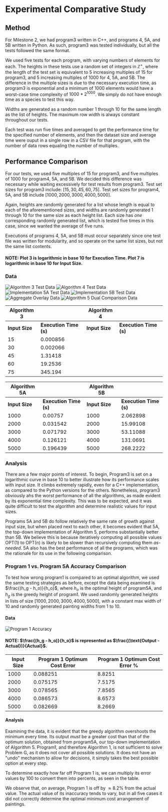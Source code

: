 # Experimental Comparative Study

## Method
For Milestone 2, we had program3 written in C++, and programs 4, 5A, and 5B written in Python. As such, program3 was tested individually, but all the tests followed the same format. 

We used five tests for each program, with varying numbers of elements for each. The heights in these tests use a random set of integers in $\mathbb{Z^+}$, where the length of the test set is equivalent to $5$ increasing multiples of $15$ for program3, and $5$ increasing multiples of $1000$ for 4, 5A, and 5B. The difference in the multiple sizes is due to the necessary execution time, as program3 is exponential and a minimum of $1000$ elements would have a worst-case time complexity of $1000 * 2^{1000}$. We simply do not have enough time as a species to test this way. 

Widths are generated as a random number $1$ through $10$ for the same length as the list of heights. The maximum row width is always constant throughout our tests. 

Each test was run five times and averaged to get the performance time for the specified number of elements, and then the dataset size and average time were ouput in a single row in a CSV file for that program, with the number of data rows equaling the number of multiples. 

## Performance Comparison
For our tests, we used five multiples of $15$ for program3, and five multiples of $1000$ for program4, 5A, and 5B. We decided this difference was necessary while waiting excessively for test results from program3. Test set sizes for program3 include: $[15, 30, 45, 60, 75]$. Test set sizes for program4, 5A, and 5B include $[1000, 2000, 3000, 4000, 5000]$. 

Again, heights are randomly generated for a list whose length is equal to each of the aforementioned sizes, and widths are randomly generated $1$ through $10$ for the same size as each height list. Each size has *one* corresponding randomly generated list, which is tested five times in this case, since we wanted the average of five runs. 

Executions of programs 4, 5A, and 5B must occur separately since one test file was written for modularity, and so operate on the same list sizes, but not the same list contents. 

#### NOTE: Plot 3 is logarithmic in base $10$ for Execution Time. Plot 7 is logarithmic in base $10$ for Input Size. 

### Data
![Algorithm 3 Test Data](Test_Data_A3.png)
![Algorithm 4 Test Data](Test_Data_A4.png)
![Implementation 5A Test Data](Test_Data_A5A.png)
![Implementation 5B Test Data](Test_Data_A5B.png)
![Aggregate Overlay Data](Aggregate_Overlay.png)
![Algorithm 5 Dual Comparison Data](Algorithm_5_Comparison.png)


| Algorithm 3                |                           | Algorithm 4                |                           |
|----------------------------|---------------------------|----------------------------|---------------------------|
| **Input Size**             | **Execution Time (s)**    | **Input Size**             | **Execution Time (s)**    |
| 15                         | 0.000856                  |                            |                           |
| 30                         | 0.002066                  |                            |                           |
| 45                         | 1.31418                   |                            |                           |
| 60                         | 19.2536                   |                            |                           |
| 75                         | 345.194                   |                            |                           |

| Algorithm 5A               |                           | Algorithm 5B               |                           |
|----------------------------|---------------------------|----------------------------|---------------------------|
| **Input Size**             | **Execution Time (s)**    | **Input Size**             | **Execution Time (s)**    |
| 1000                       | 0.00757                   | 1000                       | 2.062898                  |
| 2000                       | 0.031542                  | 2000                       | 15.99108                  |
| 3000                       | 0.071792                  | 3000                       | 53.11088                  |
| 4000                       | 0.126121                  | 4000                       | 131.0691                  |
| 5000                       | 0.196439                  | 5000                       | 268.2222                  |

### Analysis
There are a few major points of interest. To begin, Program3 is set on a logarithmic curve in base $10$ to better illustrate how its performance scales with input size. It climbs extremely rapidly, even for a C++ implementation, as compared to the Python versions for the others. Nonetheless, program3 obviously ahs the worst performance of all the algorithms, as made evident by its exponential time complexity. This was to be expected, and it was quite difficult to test the algorithm and determine realistic values for input sizes. 

Programs 5A and 5B do follow relatively the same rate of growth against input size, but when placed next to each other, it becomes evident that 5A, the top-down implementation of Algorithm 5, performs substantially better than 5B. We believe this is because iteratively computing all possible values $\text{OPT}(1)$ to $\text{OPT}(n)$ is likely to be slower than recursively computing them *as-needed*. 5A also has the best performance of all the programs, which was the rationale for its use in the following comparison. 

### Program 1 vs. Program 5A Accuracy Comparison
To test how wrong program1 is compared to an optimal algorithm, we used the same testing strategies as before, except the data being examined is $\frac{(h_g - h_o)}{h_o}$, where $h_o$ is the optimal height of program5A, and $h_g$ is the greedy height of program1. We used randomly generated heights in lists of size $[1000, 2000, 3000, 4000, 5000]$, with a constant max width of $10$ and randomly generated painting widths from $1$ to $10$. 


#### Data
![Program 1 Accuracy](A1_vs_A5.png)

#### NOTE: $\frac{(h_g - h_o)}{h_o}$ is represented as $\frac{(\text{Output - Actual})}{Actual}$. 

| **Input Size** | **Program 1 Optimum Cost Error** | **Program 1 Optimum Cost Error %** |
|----------------|----------------------------------|------------------------------------|
| 1000           | 0.088251                         | 8.8251                             |
| 2000           | 0.075175                         | 7.5175                             |
| 3000           | 0.078565                         | 7.8565                             |
| 4000           | 0.086573                         | 8.6573                             |
| 5000           | 0.082669                         | 8.2669                             |


#### Analysis
Examining the data, it is evident that the greedy algorithm overshoots the minimum every time. Its output *must* be a greater cost than that of the optimum solution, obtained from program5A, our top-down implementation of Algorithm 5. Program1, and therefore Algorithm 1, is not sufficient to solve Problem G, as it does not cover all possible solutions. It does not have an "undo" mechanism to allow for decisions, it simply takes the best possible option at every step. 

To determine exactly how far off Program 1 is, we can multiply its error values by $100$ to convert them into percents, as seen in the table. 

We observe that, on average, Program 1 is off by $\approx8.2\%$ from the actual value. The actual value of its inaccuracy tends to vary, but in all five cases it did not correctly determine the optimal minimum cost arrangement of paintings. 